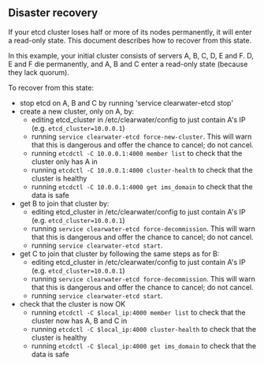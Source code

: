 ## Disaster recovery ##

If your etcd cluster loses half or more of its nodes permanently, it will enter a read-only state. This document describes how to recover from this state.

In this example, your initial cluster consists of servers A, B, C, D, E and F. D, E and F die permanently, and A, B and C enter a read-only state (because they lack quorum).

To recover from this state:
* stop etcd on A, B and C by running 'service clearwater-etcd stop'
* create a new cluster, only on A, by:
    * editing etcd_cluster in /etc/clearwater/config to just contain A's IP (e.g. `etcd_cluster=10.0.0.1`)
    * running `service clearwater-etcd force-new-cluster`. This will warn that this is dangerous and offer the chance to cancel; do not cancel.
    * running `etcdctl -C 10.0.0.1:4000 member list` to check that the cluster only has A in
    * running `etcdctl -C 10.0.0.1:4000 cluster-health` to check that the cluster is healthy
    * running `etcdctl -C 10.0.0.1:4000 get ims_domain` to check that the data is safe
* get B to join that cluster by:
    * editing etcd_cluster in /etc/clearwater/config to just contain A's IP (e.g. `etcd_cluster=10.0.0.1`)
    * running `service clearwater-etcd force-decommission`. This will warn that this is dangerous and offer the chance to cancel; do not cancel.
    * running `service clearwater-etcd start`.
* get C to join that cluster by following the same steps as for B:
    * editing etcd_cluster in /etc/clearwater/config to just contain A's IP (e.g. `etcd_cluster=10.0.0.1`)
    * running `service clearwater-etcd force-decommission`. This will warn that this is dangerous and offer the chance to cancel; do not cancel.
    * running `service clearwater-etcd start`.
* check that the cluster is now OK
    * running `etcdctl -C $local_ip:4000 member list` to check that the cluster now has A, B and C in
    * running `etcdctl -C $local_ip:4000 cluster-health` to check that the cluster is healthy
    * running `etcdctl -C $local_ip:4000 get ims_domain` to check that the data is safe


